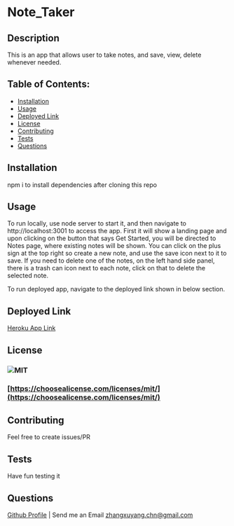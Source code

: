 # Note_Taker
  ## Description
  This is an app that allows user to take notes, and save, view, delete whenever needed.

  ## Table of Contents:
  - [Installation](#installation)
  - [Usage](#usage)
  - [Deployed Link](#deployed-link)
  - [License](#license)
  - [Contributing](#contributing)
  - [Tests](#tests)
  - [Questions](#questions)

  ## Installation
  npm i to install dependencies after cloning this repo

  ## Usage
  To run locally, use node server to start it, and then navigate to http://localhost:3001 to access the app. First it will show a landing page and upon clicking on the button that says Get Started, you will be directed to Notes page, where existing notes will be shown. You can click on the plus sign at the top right so create a new note, and use the save icon next to it to save. If you need to delete one of the notes, on the left hand side panel, there is a trash can icon next to each note, click on that to delete the selected note.

  To run deployed app, navigate to the deployed link shown in below section.

  ## Deployed Link
  [Heroku App Link](https://note-taker-xyz.herokuapp.com/)

  ## License
  ### ![MIT](https://img.shields.io/badge/license-MIT-green)
  ### [https://choosealicense.com/licenses/mit/](https://choosealicense.com/licenses/mit/)
  

  ## Contributing
  Feel free to create issues/PR

  ## Tests
  Have fun testing it
  
  ## Questions
  [Github Profile](https://github.com/xuyangzhang0) | Send me an Email zhangxuyang.chn@gmail.com
